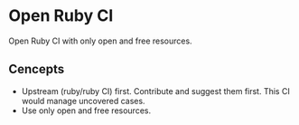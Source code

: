 # Open Ruby CI

Open Ruby CI with only open and free resources.

## Cencepts

* Upstream (ruby/ruby CI) first.
  Contribute and suggest them first.
  This CI would manage uncovered cases.
* Use only open and free resources.
